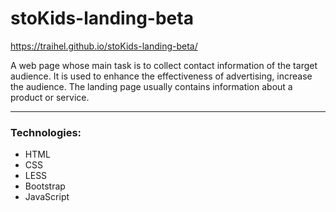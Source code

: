 # stoKids-landing-beta

https://traihel.github.io/stoKids-landing-beta/

A web page whose main task is to collect contact information of the target audience. It is used to enhance the effectiveness of advertising, increase the audience. The landing page usually contains information about a product or service.

---

### Technologies:

- HTML
- CSS
- LESS
- Bootstrap
- JavaScript
